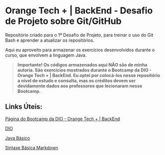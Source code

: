 # Orange Tech + | BackEnd - Desafio de Projeto sobre Git/GitHub

Repositório criado para o 1º Desafio de Projeto, para treinar o uso do Git Bash e aprender a atualizar os repositórios.

Aqui eu aproveito para armazenar os exercícios desenvolvidos durante o curso, que envolvem a linguagem Java.

> **Importante! Os códigos armazenados aqui NÃO são de minha autoria.
São exercícios mostrados durante o Bootcamp da DIO - Orange Tech + | BackEnd. Eu optei por colocá-los nesse repositório a nível de estudo e consulta, mas os créditos devem ser devidamente dados aos professores que lecionaram nesse Bootcamp.**


## Links Úteis:

[Página do Bootcamp da DIO - Orange Tech + | BackEnd](https://www.dio.me/bootcamp/orange-tech-backend?ref=CG&utm_source=youtube&utm_medium=social&utm_campaign=cg-bootcamp-orange-tech-backend&utm_content=description)

[DIO](https://www.dio.me/)

[Java Básico](https://glysns.gitbook.io/java-basico/)

[Sintaxe Básica Markdown](https://www.markdownguide.org/basic-syntax/)
